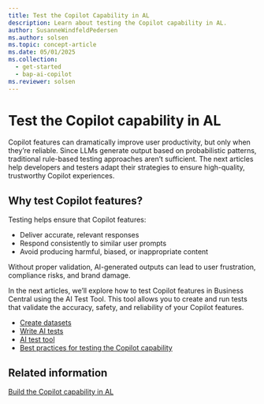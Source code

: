 ```yaml
---
title: Test the Copilot Capability in AL
description: Learn about testing the Copilot capability in AL.
author: SusanneWindfeldPedersen
ms.author: solsen
ms.topic: concept-article
ms.date: 05/01/2025
ms.collection:
  - get-started
  - bap-ai-copilot
ms.reviewer: solsen
---
```


# Test the Copilot capability in AL

Copilot features can dramatically improve user productivity, but only when they’re reliable. Since LLMs generate output based on probabilistic patterns, traditional rule-based testing approaches aren’t sufficient. The next articles help developers and testers adapt their strategies to ensure high-quality, trustworthy Copilot experiences.

## Why test Copilot features?

Testing helps ensure that Copilot features:

- Deliver accurate, relevant responses  
- Respond consistently to similar user prompts  
- Avoid producing harmful, biased, or inappropriate content  

Without proper validation, AI-generated outputs can lead to user frustration, compliance risks, and brand damage.

In the next articles, we’ll explore how to test Copilot features in Business Central using the AI Test Tool. This tool allows you to create and run tests that validate the accuracy, safety, and reliability of your Copilot features.

- [Create datasets](ai-test-copilot-datasets.md)  
- [Write AI tests](ai-test-copilot-ai-tests.md)  
- [AI test tool](ai-test-copilot-testtool.md)  
- [Best practices for testing the Copilot capability](ai-test-copilot-bestpractices.md)  


## Related information

[Build the Copilot capability in AL](ai-build-capability-in-al.md)  